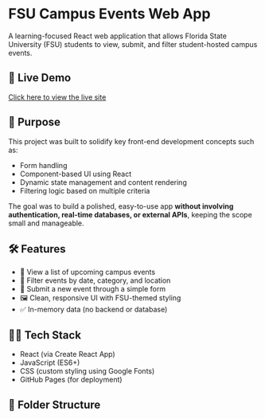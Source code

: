 # FSU Campus Events Web App

A learning-focused React web application that allows Florida State University (FSU) students to view, submit, and filter student-hosted campus events.

## 🚀 Live Demo
[Click here to view the live site](https://ronaldtang1.github.io/fsu-events-webapp)

## 🎯 Purpose
This project was built to solidify key front-end development concepts such as:
- Form handling
- Component-based UI using React
- Dynamic state management and content rendering
- Filtering logic based on multiple criteria

The goal was to build a polished, easy-to-use app **without involving authentication, real-time databases, or external APIs**, keeping the scope small and manageable.

## 🛠️ Features
- 📅 View a list of upcoming campus events
- 🎯 Filter events by date, category, and location
- 📝 Submit a new event through a simple form
- 🖼️ Clean, responsive UI with FSU-themed styling
- ✅ In-memory data (no backend or database)

## 🧑‍💻 Tech Stack
- React (via Create React App)
- JavaScript (ES6+)
- CSS (custom styling using Google Fonts)
- GitHub Pages (for deployment)

## 📂 Folder Structure
